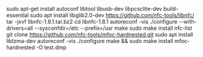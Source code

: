 sudo apt-get install autoconf libtool libusb-dev libpcsclite-dev build-essential
sudo apt install libglib2.0-dev
https://github.com/nfc-tools/libnfc/
tar -jxvf libnfc-1.8.1.tar.bz2
cd libnfc-1.8.1
autoreconf -vis
./configure --with-drivers=all --sysconfdir=/etc --prefix=/usr
make
sudo make install
nfc-list
git clone https://github.com/nfc-tools/mfoc-hardnested.git
sudo apt install liblzma-dev
autoreconf -vis
./configure
make && sudo make install
mfoc-hardnested -O test.dmp

